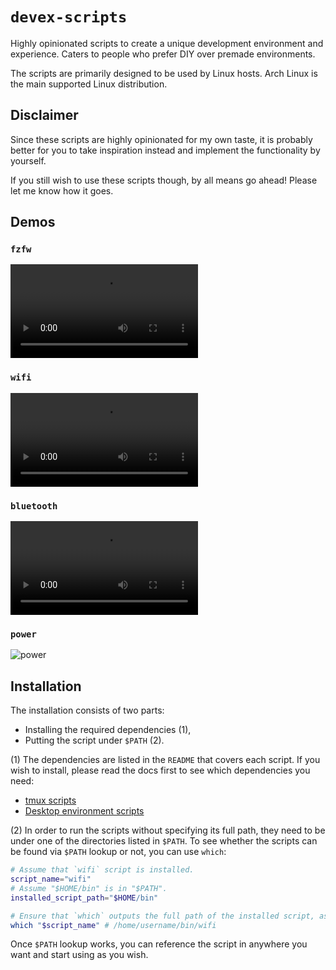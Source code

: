 # `devex-scripts`

Highly opinionated scripts to create a unique development environment and experience.
Caters to people who prefer DIY over premade environments.

The scripts are primarily designed to be used by Linux hosts.
Arch Linux is the main supported Linux distribution.

## Disclaimer

Since these scripts are highly opinionated for my own taste, it is probably better for you to take inspiration instead and implement the functionality by yourself.

If you still wish to use these scripts though, by all means go ahead!
Please let me know how it goes.

## Demos

### `fzfw`

<video src="https://github.com/user-attachments/assets/d563ec74-f575-402f-8576-352bcac1a86a"></video>

### `wifi`

<video src="https://github.com/user-attachments/assets/4f94b83a-36b5-4eb2-8c4e-a999335082d9"></video>

### `bluetooth`

<video src="https://github.com/user-attachments/assets/3b22d8ad-81cf-4d21-a569-1735cc44db67"></video>

### `power`

![power](https://github.com/user-attachments/assets/97d85bc1-5a9c-4c04-b8a6-ac01d5a7b0ae)

## Installation

The installation consists of two parts:

- Installing the required dependencies (1),
- Putting the script under `$PATH` (2).

(1) The dependencies are listed in the `README` that covers each script.
If you wish to install, please read the docs first to see which dependencies you need:

- [tmux scripts](./tmux/README.md)
- [Desktop environment scripts](./de/README.md)

(2) In order to run the scripts without specifying its full path, they need to be under one of the directories listed in `$PATH`.
To see whether the scripts can be found via `$PATH` lookup or not, you can use `which`:

```bash
# Assume that `wifi` script is installed.
script_name="wifi"
# Assume "$HOME/bin" is in "$PATH".
installed_script_path="$HOME/bin"

# Ensure that `which` outputs the full path of the installed script, as shown in the example below.
which "$script_name" # /home/username/bin/wifi
```

Once `$PATH` lookup works, you can reference the script in anywhere you want and start using as you wish.
